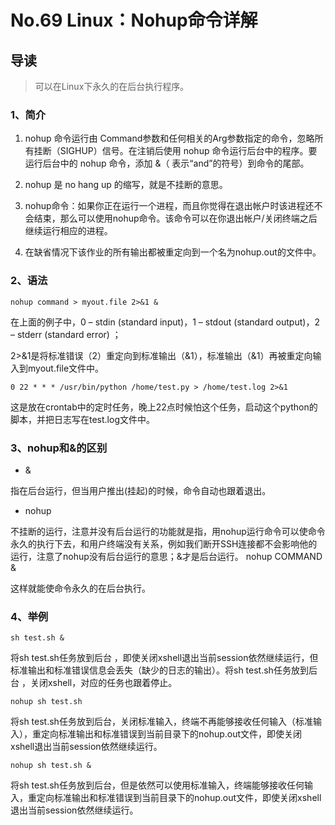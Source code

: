 # No.69 Linux：Nohup命令详解

## 导读

> 可以在Linux下永久的在后台执行程序。

### 1、简介

1. nohup 命令运行由 Command参数和任何相关的Arg参数指定的命令，忽略所有挂断（SIGHUP）信号。在注销后使用 nohup 命令运行后台中的程序。要运行后台中的 nohup 命令，添加 &（ 表示“and”的符号）到命令的尾部。

2. nohup 是 no hang up 的缩写，就是不挂断的意思。

3. nohup命令：如果你正在运行一个进程，而且你觉得在退出帐户时该进程还不会结束，那么可以使用nohup命令。该命令可以在你退出帐户/关闭终端之后继续运行相应的进程。

4. 在缺省情况下该作业的所有输出都被重定向到一个名为nohup.out的文件中。

### 2、语法

```shell
nohup command > myout.file 2>&1 &
```

在上面的例子中，0 – stdin (standard input)，1 – stdout (standard output)，2 – stderr (standard error) ；

2>&1是将标准错误（2）重定向到标准输出（&1），标准输出（&1）再被重定向输入到myout.file文件中。

```shell
0 22 * * * /usr/bin/python /home/test.py > /home/test.log 2>&1
```

这是放在crontab中的定时任务，晚上22点时候怕这个任务，启动这个python的脚本，并把日志写在test.log文件中。

### 3、nohup和&的区别

- &

指在后台运行，但当用户推出(挂起)的时候，命令自动也跟着退出。

- nohup

不挂断的运行，注意并没有后台运行的功能就是指，用nohup运行命令可以使命令永久的执行下去，和用户终端没有关系，例如我们断开SSH连接都不会影响他的运行，注意了nohup没有后台运行的意思；&才是后台运行。
nohup COMMAND &

这样就能使命令永久的在后台执行。

### 4、举例

```shell
sh test.sh &
```

将sh test.sh任务放到后台 ，即使关闭xshell退出当前session依然继续运行，但标准输出和标准错误信息会丢失（缺少的日志的输出）。将sh test.sh任务放到后台 ，关闭xshell，对应的任务也跟着停止。

```shell
nohup sh test.sh
```

将sh test.sh任务放到后台，关闭标准输入，终端不再能够接收任何输入（标准输入），重定向标准输出和标准错误到当前目录下的nohup.out文件，即使关闭xshell退出当前session依然继续运行。

```shell
nohup sh test.sh &
```

将sh test.sh任务放到后台，但是依然可以使用标准输入，终端能够接收任何输入，重定向标准输出和标准错误到当前目录下的nohup.out文件，即使关闭xshell退出当前session依然继续运行。
